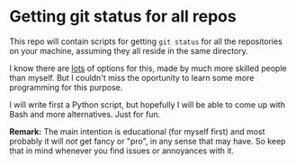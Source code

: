 # Getting git status for all repos
This repo will contain scripts for getting `git status` for all the repositories on your machine, assuming they all reside in the same directory.

I know there are [lots](https://stackoverflow.com/questions/18757843/git-status-over-all-repos#18760535) of options for this, made by much more skilled people than myself. But I couldn't miss the oportunity to learn some more programming for this purpose.

I will write first a Python script, but hopefully I will be able to come up with Bash and more alternatives. Just for fun.

**Remark:** The main intention is educational (for myself first) and most probably it will *not* get fancy or "pro", in any sense that may have. So keep that in mind whenever you find issues or annoyances with it.
